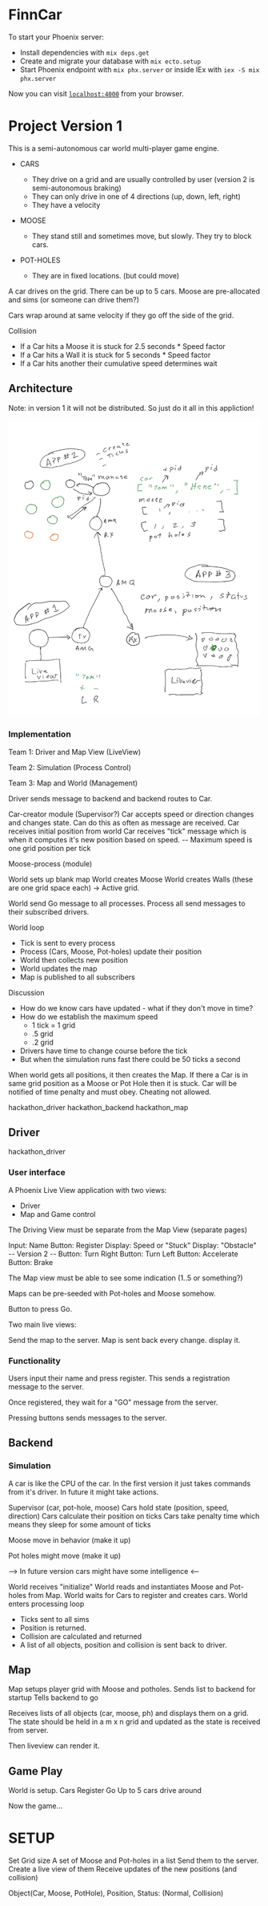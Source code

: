 # FinnCar

To start your Phoenix server:

  * Install dependencies with `mix deps.get`
  * Create and migrate your database with `mix ecto.setup`
  * Start Phoenix endpoint with `mix phx.server` or inside IEx with `iex -S mix phx.server`

Now you can visit [`localhost:4000`](http://localhost:4000) from your browser.

# Project Version 1

This is a semi-autonomous car world multi-player game engine.

* CARS
  * They drive on a grid and are usually controlled by user (version 2 is semi-autonomous braking)
  * They can only drive in one of 4 directions (up, down, left, right)
  * They have a velocity

* MOOSE 
  * They stand still and sometimes move, but slowly. They try to block cars.

* POT-HOLES
  * They are in fixed locations. (but could move)

A car drives on the grid. There can be up to 5 cars. 
Moose are pre-allocated and sims (or someone can drive them?)

Cars wrap around at same velocity if they go off the side of the grid.

Collision 
 * If a Car hits a Moose it is stuck for 2.5 seconds * Speed factor
 * If a Car hits a Wall it is stuck for 5 seconds * Speed factor
 * If a Car hits another their cumulative speed determines wait 

## Architecture

Note: in version 1 it will not be distributed. So just do it all in this appliction!

![arch](arch.png?raw=true "Arch")

### Implementation

Team 1: Driver and Map View (LiveView)

Team 2: Simulation (Process Control)

Team 3: Map and World (Management)


Driver sends message to backend and backend routes to Car.

Car-creator module (Supervisor?)
Car accepts speed or direction changes and changes state. Can do this as often as message are received.
Car receives initial position from world
Car receives "tick" message which is when it computes it's new position based on speed.
-- Maximum speed is one grid position per tick

Moose-process (module)

World sets up blank map
World creates Moose
World creates Walls (these are one grid space each) -> Active grid.

World send Go message to all processes.
Process all send messages to their subscribed drivers.

World loop
 * Tick is sent to every process
 * Process (Cars, Moose, Pot-holes) update their position
 * World then collects new position
 * World updates the map
 * Map is published to all subscribers

 Discussion
 * How do we know cars have updated - what if they don't move in time?
 * How do we establish the maximum speed
   * 1 tick = 1 grid
   * .5 grid
   * .2 grid
 * Drivers have time to change course before the tick
 * But when the simulation runs fast there could be 50 ticks a second

 When world gets all positions, it then creates the Map.
 If there a Car is in same grid position as a Moose or Pot Hole then it is stuck.
 Car will be notified of time penalty and must obey. Cheating not allowed.

hackathon_driver
hackathon_backend
hackathon_map

## Driver

hackathon_driver



### User interface

A Phoenix Live View application with two views:
 * Driver
 * Map and Game control


The Driving View must be separate from the Map View (separate pages)

Input: Name
Button: Register
Display: Speed or "Stuck"
Display: "Obstacle" -- Version 2 -- 
Button: Turn Right
Button: Turn Left
Button: Accelerate
Button: Brake

The Map view must be able to see some indication (1..5 or something?)

Maps can be pre-seeded with Pot-holes and Moose somehow.

Button to press Go. 

Two main live views:

Send the map to the server.
Map is sent back every change. display it.

### Functionality

Users input their name and press register. This sends a registration message to the server.

Once registered, they wait for a "GO" message from the server. 

Pressing buttons sends messages to the server.


## Backend
### Simulation

A car is like the CPU of the car. In the first version it just takes commands from it's driver.
In future it might take actions.

Supervisor (car, pot-hole, moose)
Cars hold state (position, speed, direction)
Cars calculate their position on ticks
Cars take penalty time which means they sleep for some amount of ticks

Moose move in behavior (make it up)

Pot holes might move (make it up)

--> In future version cars might have some intelligence <--

World receives "initialize"
World reads and instantiates Moose and Pot-holes from Map.
World waits for Cars to register and creates cars.
World enters processing loop
* Ticks sent to all sims
* Position is returned.
* Collision are calculated and returned
* A list of all objects, position and collision is sent back to driver.


## Map

Map setups player grid with Moose and potholes.
Sends list to backend for startup
Tells backend to go

Receives lists of all objects (car, moose, ph) and displays them on a grid.
The state should be held in a m x n grid and updated as the state is received from server.

Then liveview can render it.


## Game Play

World is setup. Cars Register
Go
Up to 5 cars drive around


Now the game... 




# SETUP

Set Grid size
A set of Moose and Pot-holes in a list
Send them to the server.
Create a live view of them
Receive updates of the new positions (and collision)


Object(Car, Moose, PotHole), Position, Status: (Normal, Collision)

